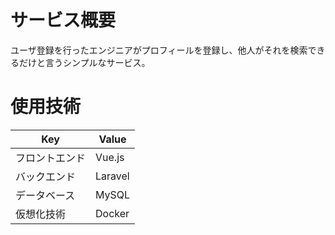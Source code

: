 # サービス概要
ユーザ登録を行ったエンジニアがプロフィールを登録し、他人がそれを検索できるだけと言うシンプルなサービス。  

# 使用技術

| Key            | Value   |
| -------------- | ------- |
| フロントエンド | Vue.js  |
| バックエンド   | Laravel |
| データベース   | MySQL   |
| 仮想化技術     | Docker  |
